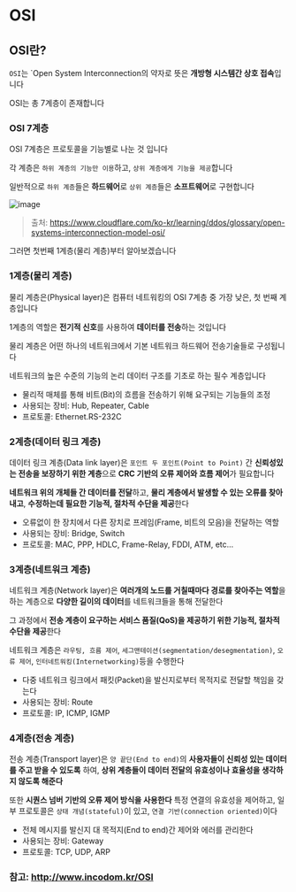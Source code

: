 # OSI

## OSI란?

`OSI`는 `Open System Interconnection의 약자로 뜻은 **개방형 시스템간 상호 접속**입니다

OSI는 총 7계층이 존재합니다

### OSI 7계층

OSI 7계층은 프로토콜을 기능별로 나눈 것 입니다

각 계층은 `하위 계층의 기능만 이용`하고, `상위 계층에게 기능을 제공`합니다

일반적으로 `하위 계층`들은 **하드웨어**로 `상위 계층`들은 **소프트웨어**로 구현합니다

![image](https://user-images.githubusercontent.com/81547954/169839005-c6f87872-d155-49ec-afbe-ca925c78ad07.png)
> 출처: https://www.cloudflare.com/ko-kr/learning/ddos/glossary/open-systems-interconnection-model-osi/

그러면 첫번째 1계층(물리 계층)부터 알아보겠습니다

### 1계층(물리 계층)

물리 계층은(Physical layer)은 컴퓨터 네트워킹의 OSI 7계층 중 가장 낮은, 첫 번째 계층입니다

1계층의 역할은 **전기적 신호**를 사용하여 **데이터를 전송**하는 것입니다

물리 계층은 어떤 하나의 네트워크에서 기본 네트워크 하드웨어 전송기술들로 구성됩니다

네트워크의 높은 수준의 기능의 논리 데이터 구조를 기초로 하는 필수 계층입니다

* 물리적 매체를 통해 비트(Bit)의 흐름을 전송하기 위해 요구되는 기능들의 조정
* 사용되는 장비: Hub, Repeater, Cable
* 프로토콜: Ethernet.RS-232C

### 2계층(데이터 링크 계층)

데이터 링크 계층(Data link layer)은 `포인트 두 포인트(Point to Point)` 간 **신뢰성있는 전송을 보장하기 위한 계층**으로 **CRC 기반의 오류 제어와 흐름 제어**가 필요합니다

**네트워크 위의 개체들 간 데이터를 전달**하고, **물리 계층에서 발생할 수 있는 오류를 찾아 내고**, **수정하는데 필요한 기능적, 절차적 수단을 제공**한다

* 오류없이 한 장치에서 다른 장치로 프레임(Frame, 비트의 모음)을 전달하는 역할
* 사용되는 장비: Bridge, Switch
* 프로토콜: MAC, PPP, HDLC, Frame-Relay, FDDI, ATM, etc...

### 3계층(네트워크 계층)
네트워크 계층(Network layer)은 **여러개의 노드를 거칠때마다 경로를 찾아주는 역할**을 하는 계층으로 **다양한 길이의 데이터**를 네트워크들을 통해 전달한다

그 과정에서 **전송 계층이 요구하는 서비스 품질(QoS)을 제공하기 위한 기능적, 절차적 수단을 제공**한다

네트워크 계층은 `라우팅, 흐름 제어`, `세그맨테이션(segmentation/desegmentation)`, `오류 제어`, `인터네트워킹(Internetworking)`등을 수행한다

* 다중 네트워크 링크에서 패킷(Packet)을 발신지로부터 목적지로 전달할 책임을 갖는다
* 사용되는 장비: Route
* 프로토콜: IP, ICMP, IGMP

### 4계층(전송 계층)

전송 계층(Transport layer)은 `양 끝단(End to end)`의 **사용자들이 신뢰성 있는 데이터를 주고 받을 수 있도록** 하여, **상위 계층들이 데이터 전달의 유효성이나 효율성을 생각하지 않도록 해준다**

또한 **시퀀스 넘버 기반의 오류 제어 방식을 사용한다** 특정 연결의 유효성을 제어하고, 일부 프로토콜은 `상태 개념(stateful)`이 있고, `연결 기반(connection oriented)`이다

* 전체 메시지를 발신지 대 목적지(End to end)간 제어와 에러를 관리한다
* 사용되는 장비: Gateway
* 프로토콜: TCP, UDP, ARP


### 참고: http://www.incodom.kr/OSI
